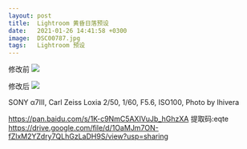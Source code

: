 ```yaml
---
layout: post
title:  Lightroom 黄昏日落预设
date:   2021-01-26 14:41:58 +0300
image:  DSC00787.jpg
tags:   Lightroom 预设
---
```


修改前
![]({{site.baseurl}}/img/DSC00787-2.jpg)

修改后
![]({{site.baseurl}}/img/DSC00787.jpg)

SONY α7Ⅲ, Carl Zeiss Loxia 2/50, 1/60, F5.6, ISO100, Photo by lhivera

https://pan.baidu.com/s/1K-c9NmC5AXIVuJb_hGhzXA 提取码:eqte
https://drive.google.com/file/d/1OaMJm7ON-fZlxM2YZdry7QLhGzLaDH9S/view?usp=sharing
